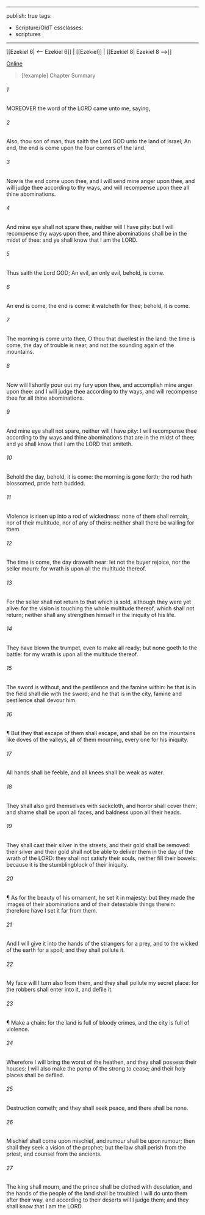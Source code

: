 

---
publish: true
tags:
  - Scripture/OldT
cssclasses:
  - scriptures
---
[[Ezekiel 6| <-- Ezekiel 6]] | [[Ezekiel]] | [[Ezekiel 8| Ezekiel 8 -->]]

[Online](https://churchofjesuschrist.org/study/scriptures/ot/ezek/7?lang=eng)

>[!example] Chapter Summary
>
###### 1
MOREOVER the word of the LORD came unto me, saying,
###### 2
Also, thou son of man, thus saith the Lord GOD unto the land of Israel; An end, the end is come upon the four corners of the land.
###### 3
Now is the end come upon thee, and I will send mine anger upon thee, and will judge thee according to thy ways, and will recompense upon thee all thine abominations.
###### 4
And mine eye shall not spare thee, neither will I have pity: but I will recompense thy ways upon thee, and thine abominations shall be in the midst of thee: and ye shall know that I am the LORD.
###### 5
Thus saith the Lord GOD; An evil, an only evil, behold, is come.
###### 6
An end is come, the end is come: it watcheth for thee; behold, it is come.
###### 7
The morning is come unto thee, O thou that dwellest in the land: the time is come, the day of trouble is near, and not the sounding again of the mountains.
###### 8
Now will I shortly pour out my fury upon thee, and accomplish mine anger upon thee: and I will judge thee according to thy ways, and will recompense thee for all thine abominations.
###### 9
And mine eye shall not spare, neither will I have pity: I will recompense thee according to thy ways and thine abominations that are in the midst of thee; and ye shall know that I am the LORD that smiteth.
###### 10
Behold the day, behold, it is come: the morning is gone forth; the rod hath blossomed, pride hath budded.
###### 11
Violence is risen up into a rod of wickedness: none of them shall remain, nor of their multitude, nor of any of theirs: neither shall there be wailing for them.
###### 12
The time is come, the day draweth near: let not the buyer rejoice, nor the seller mourn: for wrath is upon all the multitude thereof.
###### 13
For the seller shall not return to that which is sold, although they were yet alive: for the vision is touching the whole multitude thereof, which shall not return; neither shall any strengthen himself in the iniquity of his life.
###### 14
They have blown the trumpet, even to make all ready; but none goeth to the battle: for my wrath is upon all the multitude thereof.
###### 15
The sword is without, and the pestilence and the famine within: he that is in the field shall die with the sword; and he that is in the city, famine and pestilence shall devour him.
###### 16
¶ But they that escape of them shall escape, and shall be on the mountains like doves of the valleys, all of them mourning, every one for his iniquity.
###### 17
All hands shall be feeble, and all knees shall be weak as water.
###### 18
They shall also gird themselves with sackcloth, and horror shall cover them; and shame shall be upon all faces, and baldness upon all their heads.
###### 19
They shall cast their silver in the streets, and their gold shall be removed: their silver and their gold shall not be able to deliver them in the day of the wrath of the LORD: they shall not satisfy their souls, neither fill their bowels: because it is the stumblingblock of their iniquity.
###### 20
¶ As for the beauty of his ornament, he set it in majesty: but they made the images of their abominations and of their detestable things therein: therefore have I set it far from them.
###### 21
And I will give it into the hands of the strangers for a prey, and to the wicked of the earth for a spoil; and they shall pollute it.
###### 22
My face will I turn also from them, and they shall pollute my secret place: for the robbers shall enter into it, and defile it.
###### 23
¶ Make a chain: for the land is full of bloody crimes, and the city is full of violence.
###### 24
Wherefore I will bring the worst of the heathen, and they shall possess their houses: I will also make the pomp of the strong to cease; and their holy places shall be defiled.
###### 25
Destruction cometh; and they shall seek peace, and there shall be none.
###### 26
Mischief shall come upon mischief, and rumour shall be upon rumour; then shall they seek a vision of the prophet; but the law shall perish from the priest, and counsel from the ancients.
###### 27
The king shall mourn, and the prince shall be clothed with desolation, and the hands of the people of the land shall be troubled: I will do unto them after their way, and according to their deserts will I judge them; and they shall know that I am the LORD.



